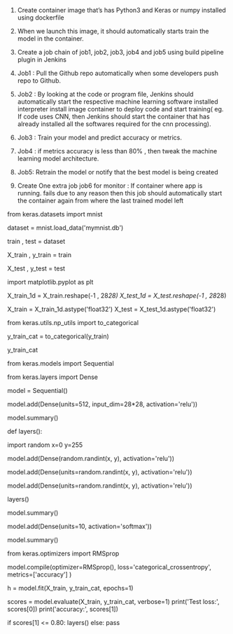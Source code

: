 1. Create container image that’s has Python3 and Keras or numpy  installed  using dockerfile 

2. When we launch this image, it should automatically starts train the model in the container.

3. Create a job chain of job1, job2, job3, job4 and job5 using build pipeline plugin in Jenkins 

4.  Job1 : Pull  the Github repo automatically when some developers push repo to Github.

5.  Job2 : By looking at the code or program file, Jenkins should automatically start the respective machine learning software installed interpreter install image container to deploy code  and start training( eg. If code uses CNN, then Jenkins should start the container that has already installed all the softwares required for the cnn processing).

6. Job3 : Train your model and predict accuracy or metrics.

7. Job4 : if metrics accuracy is less than 80%  , then tweak the machine learning model architecture.

8. Job5: Retrain the model or notify that the best model is being created

9. Create One extra job job6 for monitor : If container where app is running. fails due to any reason then this job should automatically start the container again from where the last trained model left


from keras.datasets import mnist

dataset = mnist.load_data('mymnist.db')

train , test = dataset

X_train , y_train = train

X_test , y_test = test


import matplotlib.pyplot as plt

X_train_1d = X_train.reshape(-1 , 28*28)
X_test_1d = X_test.reshape(-1 , 28*28)

X_train = X_train_1d.astype('float32')
X_test = X_test_1d.astype('float32')

from keras.utils.np_utils import to_categorical

y_train_cat = to_categorical(y_train)

y_train_cat

from keras.models import Sequential

from keras.layers import Dense

model = Sequential()

model.add(Dense(units=512, input_dim=28*28, activation='relu'))

model.summary()

def layers():
 
 import random
 x=0
 y=255
    
 model.add(Dense(random.randint(x, y), activation='relu'))

 model.add(Dense(units=random.randint(x, y), activation='relu'))

 model.add(Dense(units=random.randint(x, y), activation='relu'))



layers()

model.summary()

model.add(Dense(units=10, activation='softmax'))

model.summary()

from keras.optimizers import RMSprop

model.compile(optimizer=RMSprop(), loss='categorical_crossentropy', 
             metrics=['accuracy']
             )

h = model.fit(X_train, y_train_cat, epochs=1)


scores = model.evaluate(X_train, y_train_cat, verbose=1)
print('Test loss:', scores[0])
print('accuracy:', scores[1])


if scores[1] <= 0.80:
    layers()
else:
    pass
